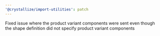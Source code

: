 ```yaml
---
'@crystallize/import-utilities': patch
---
```


Fixed issue where the product variant components were sent even though the shape
definition did not specify product variant components
